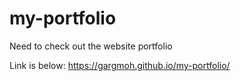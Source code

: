 # my-portfolio

Need to check out the website portfolio

Link is below:
https://gargmoh.github.io/my-portfolio/
